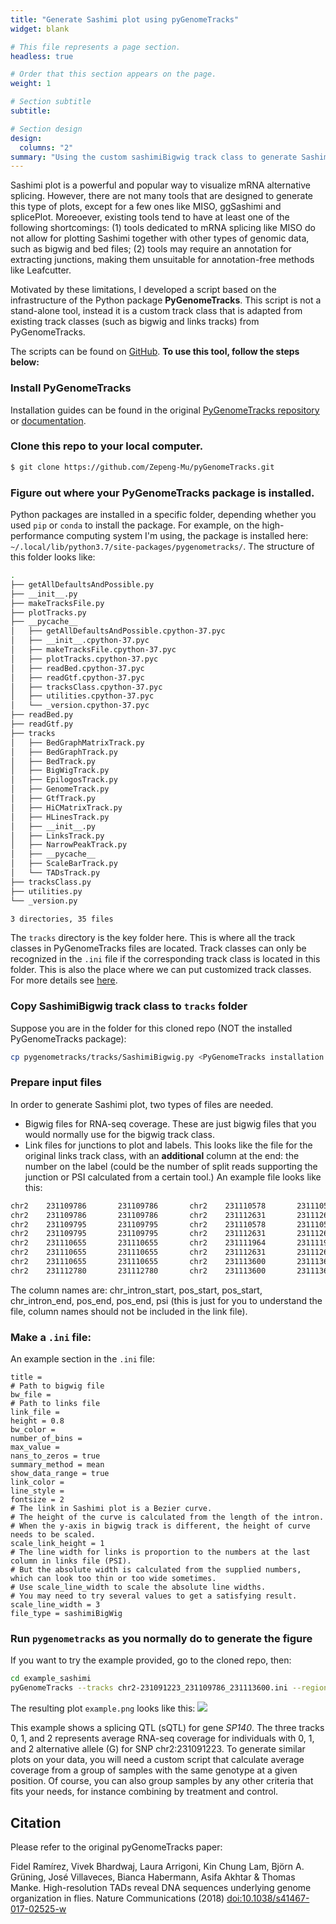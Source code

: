 ```yaml
---
title: "Generate Sashimi plot using pyGenomeTracks"
widget: blank

# This file represents a page section.
headless: true

# Order that this section appears on the page.
weight: 1

# Section subtitle
subtitle:

# Section design
design:
  columns: "2"
summary: "Using the custom sashimiBigwig track class to generate Sashimi plots in the framework of pyGenomeTracks."
---
```


Sashimi plot is a powerful and popular way to visualize mRNA alternative splicing. However, there are not many tools that are designed to generate this type of plots, except for a few ones like MISO, ggSashimi and splicePlot. Moreoever, existing tools tend to have at least one of the following shortcomings: (1) tools dedicated to mRNA splicing like MISO do not allow for plotting Sashimi together with other types of genomic data, such as bigwig and bed files; (2) tools may require an annotation for extracting junctions, making them unsuitable for annotation-free methods like Leafcutter.

Motivated by these limitations, I developed a script based on the infrastructure of the Python package **PyGenomeTracks**. This script is not a stand-alone tool, instead it is a custom track class that is adapted from existing track classes (such as bigwig and links tracks) from PyGenomeTracks.

The scripts can be found on [GitHub](https://github.com/Zepeng-Mu/pyGenomeTracks). **To use this tool, follow the steps below:**

### Install PyGenomeTracks
Installation guides can be found in the original [PyGenomeTracks repository](https://github.com/deeptools/pyGenomeTracks) or [documentation](https://pygenometracks.readthedocs.io/en/latest/index.html).

### Clone this repo to your local computer.
```sh
$ git clone https://github.com/Zepeng-Mu/pyGenomeTracks.git
```

### Figure out where your PyGenomeTracks package is installed.
Python packages are installed in a specific folder, depending whether you used `pip` or `conda` to install the package. For example, on the high-performance computing system I'm using, the package is installed here: `~/.local/lib/python3.7/site-packages/pygenometracks/`. The structure of this folder looks like:

```sh
.
├── getAllDefaultsAndPossible.py
├── __init__.py
├── makeTracksFile.py
├── plotTracks.py
├── __pycache__
│   ├── getAllDefaultsAndPossible.cpython-37.pyc
│   ├── __init__.cpython-37.pyc
│   ├── makeTracksFile.cpython-37.pyc
│   ├── plotTracks.cpython-37.pyc
│   ├── readBed.cpython-37.pyc
│   ├── readGtf.cpython-37.pyc
│   ├── tracksClass.cpython-37.pyc
│   ├── utilities.cpython-37.pyc
│   └── _version.cpython-37.pyc
├── readBed.py
├── readGtf.py
├── tracks
│   ├── BedGraphMatrixTrack.py
│   ├── BedGraphTrack.py
│   ├── BedTrack.py
│   ├── BigWigTrack.py
│   ├── EpilogosTrack.py
│   ├── GenomeTrack.py
│   ├── GtfTrack.py
│   ├── HiCMatrixTrack.py
│   ├── HLinesTrack.py
│   ├── __init__.py
│   ├── LinksTrack.py
│   ├── NarrowPeakTrack.py
│   ├── __pycache__
│   ├── ScaleBarTrack.py
│   └── TADsTrack.py
├── tracksClass.py
├── utilities.py
└── _version.py

3 directories, 35 files
```

The `tracks` directory is the key folder here. This is where all the track classes in PyGenomeTracks files are located. Track classes can only be recognized in the `.ini` file if the corresponding track class is located in this folder. This is also the place where we can put customized track classes. For more details see [here](https://pygenometracks.readthedocs.io/en/latest/content/adding-new-tracks.html).

### Copy SashimiBigwig track class to `tracks` folder
Suppose you are in the folder for this cloned repo (NOT the installed PyGenomeTracks package):

```sh
cp pygenometracks/tracks/SashimiBigwig.py <PyGenomeTracks installation path>/tracks/
```

### Prepare input files
In order to generate Sashimi plot, two types of files are needed.
- Bigwig files for RNA-seq coverage. These are just bigwig files that you would normally use for the bigwig track class.
- Link files for junctions to plot and labels. This looks like the file for the original links track class, with an **additional** column at the end: the number on the label (could be the number of split reads supporting the junction or PSI calculated from a certain tool.) An example file looks like this:

```txt
chr2    231109786       231109786       chr2    231110578       231110578       0.0372936854616429
chr2    231109786       231109786       chr2    231112631       231112631       0.0597340361211572
chr2    231109795       231109795       chr2    231110578       231110578       0.178226805210714
chr2    231109795       231109795       chr2    231112631       231112631       0.126256827523686
chr2    231110655       231110655       chr2    231111964       231111964       0.0149937309749814
chr2    231110655       231110655       chr2    231112631       231112631       0.195029646753571
chr2    231110655       231110655       chr2    231113600       231113600       0.0239748059030143
chr2    231112780       231112780       chr2    231113600       231113600       0.390030949667857
```

The column names are: chr_intron_start, pos_start, pos_start, chr_intron_end, pos_end, pos_end, psi (this is just for you to understand the file, column names should not be included in the link file).

### Make a `.ini` file:
An example section in the `.ini` file:

```
title =
# Path to bigwig file
bw_file =
# Path to links file
link_file =
height = 0.8
bw_color =
number_of_bins =
max_value =
nans_to_zeros = true
summary_method = mean
show_data_range = true
link_color =
line_style =
fontsize = 2
# The link in Sashimi plot is a Bezier curve.
# The height of the curve is calculated from the length of the intron.
# When the y-axis in bigwig track is different, the height of curve needs to be scaled.
scale_link_height = 1
# The line width for links is proportion to the numbers at the last column in links file (PSI).
# But the absolute width is calculated from the supplied numbers, which can look too thin or too wide sometimes.
# Use scale_line_width to scale the absolute line widths.
# You may need to try several values to get a satisfying result.
scale_line_width = 3
file_type = sashimiBigWig
```

### Run `pygenometracks` as you normally do to generate the figure
If you want to try the example provided, go to the cloned repo, then:

```sh
cd example_sashimi
pyGenomeTracks --tracks chr2-231091223_231109786_231113600.ini --region chr2:231107879-231115507 -t 'chr2:231109786-231113600 (sQTL = 2:231091223, ALT=G)' --width 9 --trackLabelFraction 0.01 -out example.png --fontSize 4
```

The resulting plot `example.png` looks like this:
![](/img/sashimi.png)

This example shows a splicing QTL (sQTL) for gene *SP140*. The three tracks 0, 1, and 2 represents average RNA-seq coverage for individuals with 0, 1, and 2 alternative allele (G) for SNP chr2:231091223. To generate similar plots on your data, you will need a custom script that calculate average coverage from a group of samples with the same genotype at a given position. Of course, you can also group samples by any other criteria that fits your needs, for instance combining by treatment and control.

## Citation
Please refer to the original pyGenomeTracks paper:

Fidel Ramírez, Vivek Bhardwaj, Laura Arrigoni, Kin Chung Lam, Björn A. Grüning, José Villaveces, Bianca Habermann, Asifa Akhtar & Thomas Manke. High-resolution TADs reveal DNA sequences underlying genome organization in flies. Nature Communications (2018) [doi:10.1038/s41467-017-02525-w](https://www.nature.com/articles/s41467-017-02525-w)

<!-- ## Showcase
This tool has been used to generate Sashimi plots in published articles: -->
